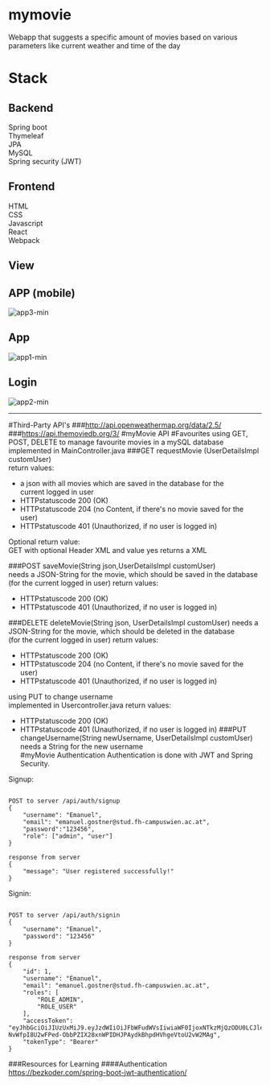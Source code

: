 # mymovie
Webapp that suggests a specific amount of movies based on various parameters like current weather and time of the day<br/>
# Stack
## Backend
Spring boot<br/>
Thymeleaf<br/>
JPA<br/>
MySQL<br/>
Spring security (JWT)
## Frontend
HTML <br/>
CSS <br/>
Javascript <br/>
React <br/>
Webpack <br/>
## View
## APP (mobile)<br/>
![app3-min](https://user-images.githubusercontent.com/13123637/87776793-a161a700-c828-11ea-8263-0ac8acb849c1.PNG)
## App<br/>
![app1-min](https://user-images.githubusercontent.com/13123637/87776798-a32b6a80-c828-11ea-89c0-7da345ee4114.PNG)
## Login<br/>
![app2-min](https://user-images.githubusercontent.com/13123637/87776802-a4f52e00-c828-11ea-9099-ede75d4a6c2c.PNG)

-----------------------

#Third-Party API's
###http://api.openweathermap.org/data/2.5/
###https://api.themoviedb.org/3/
#myMovie API
#Favourites
using GET, POST, DELETE to manage favourite movies in a mySQL database<br>
implemented in MainController.java
###GET
requestMovie (UserDetailsImpl customUser)<br>
return values: 
- a json with all movies which are saved in the database for the<br>
current logged in user 
- HTTPstatuscode 200 (OK)
- HTTPstatuscode 204 (no Content, if there's no movie saved for the user)
- HTTPstatuscode 401 (Unauthorized, if no user is logged in)

Optional return value:<br>
GET with optional Header XML and value yes returns a XML

###POST
saveMovie(String json,UserDetailsImpl customUser)<br>
needs a JSON-String for the movie, which should be saved in the database<br>
(for the current logged in user)
return values:
- HTTPstatuscode 200 (OK)
- HTTPstatuscode 401 (Unauthorized, if no user is logged in)

###DELETE
deleteMovie(String json, UserDetailsImpl customUser)
needs a JSON-String for the movie, which should be deleted in the database<br>
(for the current logged in user)
return values:
- HTTPstatuscode 200 (OK)
- HTTPstatuscode 204 (no Content, if there's no movie saved for the user)
- HTTPstatuscode 401 (Unauthorized, if no user is logged in)


using PUT to change username<br>
implemented in Usercontroller.java
return values:
- HTTPstatuscode 200 (OK)
- HTTPstatuscode 401 (Unauthorized, if no user is logged in)
###PUT
changeUsername(String newUsername, UserDetailsImpl customUser)
needs a String for the new username<br>
#myMovie Authentication
Authentication is done with JWT and Spring Security.

Signup:
```

POST to server /api/auth/signup  
{
	"username": "Emanuel",
	"email": "emanuel.gostner@stud.fh-campuswien.ac.at",
	"password":"123456",
	"role": ["admin", "user"]
}

response from server
{
    "message": "User registered successfully!"
}
```

Signin:
```

POST to server /api/auth/signin  
{
	"username": "Emanuel",
	"password": "123456"
}

response from server
{
    "id": 1,
    "username": "Emanuel",
    "email": "emanuel.gostner@stud.fh-campuswien.ac.at",
    "roles": [
        "ROLE_ADMIN",
        "ROLE_USER"
    ],
    "accessToken": "eyJhbGciOiJIUzUxMiJ9.eyJzdWIiOiJFbWFudWVsIiwiaWF0IjoxNTkzMjQzODU0LCJleHAiOjE1OTMzMzAyNTR9.tO8VOCM6ZA5vxlCPaVkp3YjJFJ2M-NvWfpI8U2wFPed-ObbPZIX28xnWPIDHJPAydkBhpdHVhgeVtoU2vW2MAg",
    "tokenType": "Bearer"
}
```

###Resources for Learning
####Authentication
https://bezkoder.com/spring-boot-jwt-authentication/

